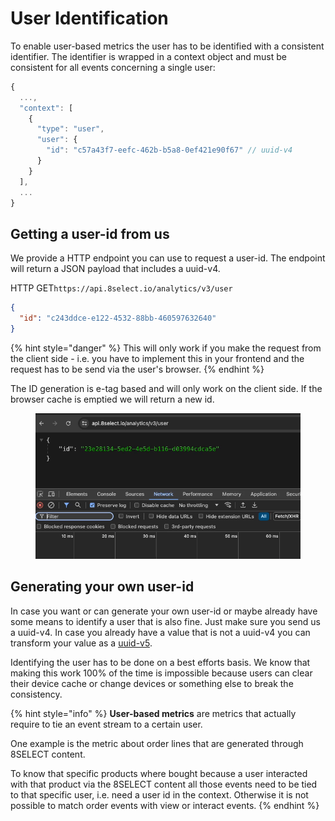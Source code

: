 # User Identification

To enable user-based metrics the user has to be identified with a consistent identifier. The identifier is wrapped in a context object and must be consistent for all events concerning a single user:

```javascript
{
  ...,
  "context": [
    {
      "type": "user",
      "user": {
        "id": "c57a43f7-eefc-462b-b5a8-0ef421e90f67" // uuid-v4
      }
    }
  ],	
  ...
}
```

## Getting a user-id from us

We provide a HTTP endpoint you can use to request a user-id. The endpoint will return a JSON payload that includes a uuid-v4.

HTTP GET`https://api.8select.io/analytics/v3/user`

```json
{
  "id": "c243ddce-e122-4532-88bb-460597632640"
}
```

{% hint style="danger" %}
This will only work if you make the request from the client side - i.e. you have to implement this in your frontend and the request has to be send via the user's browser.
{% endhint %}

The ID generation is e-tag based and will only work on the client side. If the browser cache is emptied we will return a new id.

<figure><img src="../../.gitbook/assets/user-id.gif" alt=""><figcaption></figcaption></figure>

## Generating your own user-id

In case you want or can generate your own user-id or maybe already have some means to identify a user that is also fine. Just make sure you send us a uuid-v4. In case you already have a value that is not a uuid-v4 you can transform your value as a [uuid-v5](https://www.npmjs.com/package/uuidv5).

Identifying the user has to be done on a best efforts basis. We know that making this work 100% of the time is impossible because users can clear their device cache or change devices or something else to break the consistency.

{% hint style="info" %}
**User-based metrics** are metrics that actually require to tie an event stream to a certain user.&#x20;

One example is the metric about order lines that are generated through 8SELECT content.&#x20;

To know that specific products where bought because a user interacted with that product via the 8SELECT content all those events need to be tied to that specific user, i.e. need a user id in the context. Otherwise it is not possible to match order events with view or interact events.
{% endhint %}
